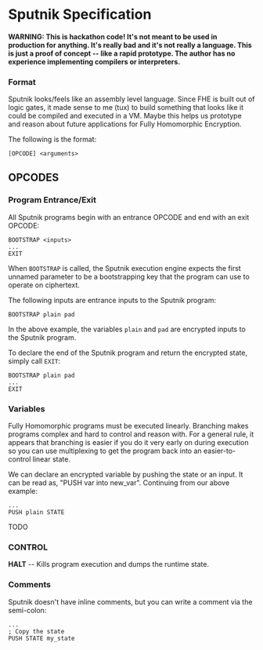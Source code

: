 # Sputnik Specification

#### WARNING: This is hackathon code! It's not meant to be used in production for anything. It's really bad and it's not really a language. This is just a proof of concept -- like a rapid prototype. The author has no experience implementing compilers or interpreters.

### Format
Sputnik looks/feels like an assembly level language. Since FHE is built out of logic gates, it made
sense to me (tux) to build something that looks like it could be compiled and executed in a VM. Maybe this helps us prototype and reason about future applications for Fully Homomorphic Encryption.

The following is the format:

```
[OPCODE] <arguments>
```

## OPCODES
### Program Entrance/Exit

All Sputnik programs begin with an entrance OPCODE and end with an exit OPCODE:
```
BOOTSTRAP <inputs>
...
EXIT
```
When `BOOTSTRAP` is called, the Sputnik execution engine expects the first unnamed
parameter to be a bootstrapping key that the program can use to operate on ciphertext.

The following inputs are entrance inputs to the Sputnik program:
```
BOOTSTRAP plain pad
```
In the above example, the variables `plain` and `pad` are encrypted inputs to
the Sputnik program.

To declare the end of the Sputnik program and return the encrypted state, simply
call `EXIT`:
```
BOOTSTRAP plain pad
...
EXIT
```

### Variables

Fully Homomorphic programs must be executed linearly. Branching makes programs
complex and hard to control and reason with. For a general rule, it appears that
branching is easier if you do it very early on during execution so you can use
multiplexing to get the program back into an easier-to-control linear state.

We can declare an encrypted variable by pushing the state or an input. It can be
read as, "PUSH var into new_var". Continuing from our above example:
```
...
PUSH plain STATE
```
TODO

### CONTROL

**HALT** -- Kills program execution and dumps the runtime state.

### Comments

Sputnik doesn't have inline comments, but you can write a comment via the semi-colon:
```
...
; Copy the state
PUSH STATE my_state
```
